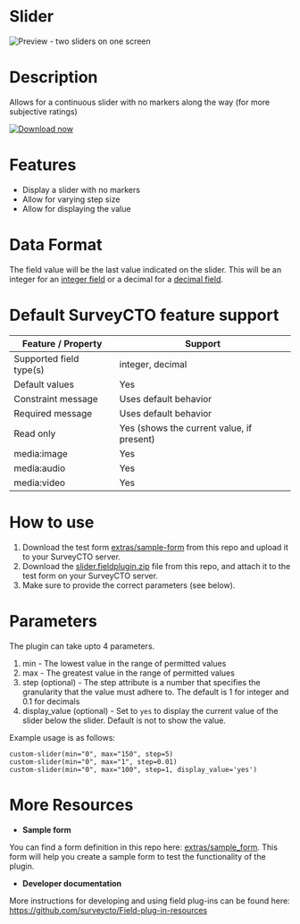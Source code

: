 # Slider
![Preview - two sliders on one screen](/extras/slider.jpg)

# Description
Allows for a continuous slider with no markers along the way (for more subjective ratings)

[![Download now](extras/download-button.png)](https://github.com/surveycto/slider/blob/master/slider.fieldplugin.zip)

# Features

* Display a slider with no markers
* Allow for varying step size
* Allow for displaying the value

# Data Format

The field value will be the last value indicated on the slider. This will be an integer for an [integer field](https://docs.surveycto.com/02-designing-forms/01-core-concepts/03f.field-types-integer.html) or a decimal for a [decimal field](https://docs.surveycto.com/02-designing-forms/01-core-concepts/03g.field-types-decimal.html). 

# Default SurveyCTO feature support

Feature / Property |	Support
------------------ |  ---------
Supported field type(s) |	integer, decimal
Default values	| Yes
Constraint message	| Uses default behavior
Required message | Uses default behavior
Read only	| Yes (shows the current value, if present)
media:image	| Yes
media:audio	| Yes
media:video	| Yes

# How to use

1. Download the test form [extras/sample-form](https://github.com/SurveyCTO-field-plug-ins/slider-label/blob/master/extras/sample_form/slider_label_sample.xlsx) from this repo and upload it to your SurveyCTO server.
1. Download the [slider.fieldplugin.zip](https://github.com/surveycto/slider/raw/master/slider.fieldplugin.zip) file from this repo, and attach it to the test form on your SurveyCTO server.
1. Make sure to provide the correct parameters (see below).

# Parameters
The plugin can take upto 4 parameters.
1. min - The lowest value in the range of permitted values
2. max - The greatest value in the range of permitted values
3. step (optional) - The step attribute is a number that specifies the granularity that the value must adhere to. The default is 1 for integer and 0.1 for decimals
4. display_value (optional) - Set to `yes` to display the current value of the slider below the slider. Default is not to show the value. 

Example usage is as follows:  

`custom-slider(min="0", max="150", step=5)`  
`custom-slider(min="0", max="1", step=0.01)`  
`custom-slider(min="0", max="100", step=1, display_value='yes')`

# More Resources
* **Sample form**<br>

 You can find a form definition in this repo here: [extras/sample_form](https://github.com/surveycto/slider/blob/master/extras/example-form/Example%20form%20-%20slider.xlsx). This form will help you create a sample form to test the functionality of the plugin.

* **Developer documentation**<br>

More instructions for developing and using field plug-ins can be found here: https://github.com/surveycto/Field-plug-in-resources
